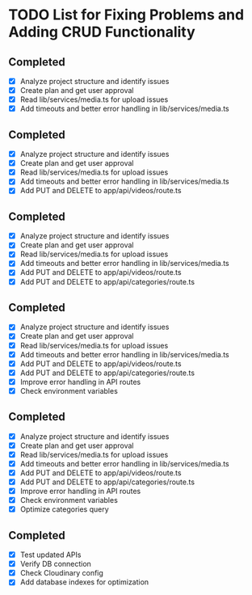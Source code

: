 # TODO List for Fixing Problems and Adding CRUD Functionality

## Completed
- [x] Analyze project structure and identify issues
- [x] Create plan and get user approval
- [x] Read lib/services/media.ts for upload issues
- [x] Add timeouts and better error handling in lib/services/media.ts

## Completed
- [x] Analyze project structure and identify issues
- [x] Create plan and get user approval
- [x] Read lib/services/media.ts for upload issues
- [x] Add timeouts and better error handling in lib/services/media.ts
- [x] Add PUT and DELETE to app/api/videos/route.ts

## Completed
- [x] Analyze project structure and identify issues
- [x] Create plan and get user approval
- [x] Read lib/services/media.ts for upload issues
- [x] Add timeouts and better error handling in lib/services/media.ts
- [x] Add PUT and DELETE to app/api/videos/route.ts
- [x] Add PUT and DELETE to app/api/categories/route.ts

## Completed
- [x] Analyze project structure and identify issues
- [x] Create plan and get user approval
- [x] Read lib/services/media.ts for upload issues
- [x] Add timeouts and better error handling in lib/services/media.ts
- [x] Add PUT and DELETE to app/api/videos/route.ts
- [x] Add PUT and DELETE to app/api/categories/route.ts
- [x] Improve error handling in API routes
- [x] Check environment variables

## Completed
- [x] Analyze project structure and identify issues
- [x] Create plan and get user approval
- [x] Read lib/services/media.ts for upload issues
- [x] Add timeouts and better error handling in lib/services/media.ts
- [x] Add PUT and DELETE to app/api/videos/route.ts
- [x] Add PUT and DELETE to app/api/categories/route.ts
- [x] Improve error handling in API routes
- [x] Check environment variables
- [x] Optimize categories query

## Completed
- [x] Test updated APIs
- [x] Verify DB connection
- [x] Check Cloudinary config
- [x] Add database indexes for optimization
